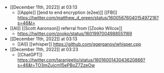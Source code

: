- [[December 11th, 2022]] at 03:13
    - [[Apple]] [[end to end encryption (e2ee)]] [[FBI]] https://twitter.com/matthew_d_green/status/1600567604015497216?s=46&t=
- [[AI]] [[Scott Aaronson]] referral from [[Zooko Wilcox]]
    - https://twitter.com/zooko/status/1601997004988551169
- [[December 11th, 2022]] at 03:13
    - [[AI]] [[whisper]] https://github.com/ggerganov/whisper.cpp
- [[December 11th, 2022]] at 03:23
    - [[ChatGPT]] https://twitter.com/taranjeetio/status/1601600143043620866?s=46&t=TO3mZujcm15ePBoZ7ZzeOw
